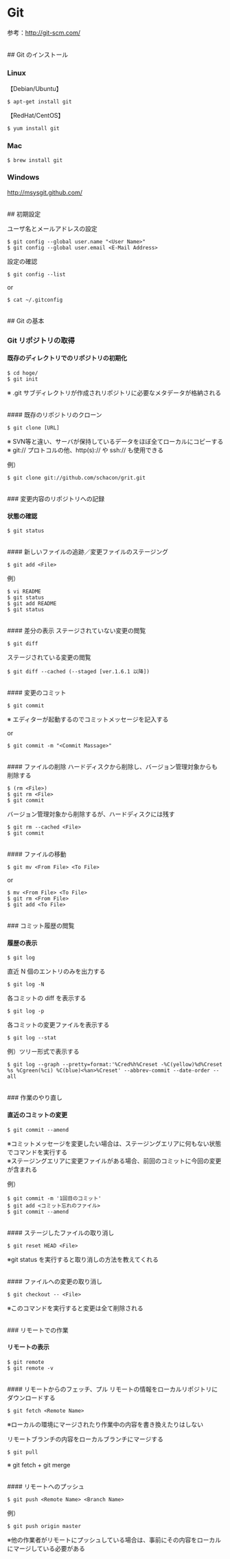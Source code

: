 # Git

参考：http://git-scm.com/

<br>
## Git のインストール

### Linux
【Debian/Ubuntu】

    $ apt-get install git

【RedHat/CentOS】

    $ yum install git

### Mac

    $ brew install git


### Windows

http://msysgit.github.com/

<br>
## 初期設定

ユーザ名とメールアドレスの設定

    $ git config --global user.name "<User Name>"
    $ git config --global user.email <E-Mail Address>


設定の確認

    $ git config --list

or

    $ cat ~/.gitconfig


<br>
## Git の基本

### Git リポジトリの取得

#### 既存のディレクトリでのリポジトリの初期化

    $ cd hoge/
    $ git init

※ .git サブディレクトリが作成されリポジトリに必要なメタデータが格納される

<br>
#### 既存のリポジトリのクローン

    $ git clone [URL]

※ SVN等と違い、サーバが保持しているデータをほぼ全てローカルにコピーする<br>
※ git:// プロトコルの他、http(s):// や ssh:// も使用できる

例）

    $ git clone git://github.com/schacon/grit.git


<br>
### 変更内容のリポジトリへの記録

#### 状態の確認

    $ git status


<br>
#### 新しいファイルの追跡／変更ファイルのステージング

    $ git add <File>

例）

    $ vi README
    $ git status
    $ git add README
    $ git status


<br>
#### 差分の表示
ステージされていない変更の閲覧

    $ git diff


ステージされている変更の閲覧

    $ git diff --cached (--staged [ver.1.6.1 以降])


<br>
#### 変更のコミット

    $ git commit
※ エディターが起動するのでコミットメッセージを記入する

or

    $ git commit -m "<Commit Massage>"


<br>
#### ファイルの削除
ハードディスクから削除し、バージョン管理対象からも削除する

    $ (rm <File>)
    $ git rm <File>
    $ git commit


バージョン管理対象から削除するが、ハードディスクには残す

    $ git rm --cached <File>
    $ git commit


<br>
#### ファイルの移動

    $ git mv <From File> <To File>

or

    $ mv <From File> <To File>
    $ git rm <From File>
    $ git add <To File>


<br>
### コミット履歴の閲覧

#### 履歴の表示

    $ git log

直近 N 個のエントリのみを出力する

    $ git log -N

各コミットの diff を表示する

    $ git log -p

各コミットの変更ファイルを表示する

    $ git log --stat

例）ツリー形式で表示する

    $ git log --graph --pretty=format:'%Cred%h%Creset -%C(yellow)%d%Creset %s %Cgreen(%ci) %C(blue)<%an>%Creset' --abbrev-commit --date-order --all


<br>
### 作業のやり直し

#### 直近のコミットの変更

    $ git commit --amend

※コミットメッセージを変更したい場合は、ステージングエリアに何もない状態でコマンドを実行する<br>
※ステージングエリアに変更ファイルがある場合、前回のコミットに今回の変更が含まれる

例）

    $ git commit -m '1回目のコミット'
    $ git add <コミット忘れのファイル>
    $ git commit --amend


<br>
#### ステージしたファイルの取り消し

    $ git reset HEAD <File>

※git status を実行すると取り消しの方法を教えてくれる


<br>
#### ファイルへの変更の取り消し

    $ git checkout -- <File>

※このコマンドを実行すると変更は全て削除される


<br>
### リモートでの作業

#### リモートの表示

    $ git remote
    $ git remote -v


<br>
#### リモートからのフェッチ、プル
リモートの情報をローカルリポジトリにダウンロードする

    $ git fetch <Remote Name>

※ローカルの環境にマージされたり作業中の内容を書き換えたりはしない


リモートブランチの内容をローカルブランチにマージする

    $ git pull

※ git fetch + git merge

<br>
#### リモートへのプッシュ

    $ git push <Remote Name> <Branch Name>


例）

    $ git push origin master

※他の作業者がリモートにプッシュしている場合は、事前にその内容をローカルにマージしている必要がある
